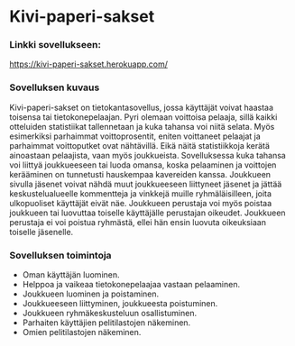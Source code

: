 # Kivi-paperi-sakset
### Linkki sovellukseen:
https://kivi-paperi-sakset.herokuapp.com/

### Sovelluksen kuvaus
Kivi-paperi-sakset on tietokantasovellus, jossa käyttäjät voivat haastaa toisensa tai tietokonepelaajan. Pyri olemaan voittoisa pelaaja, sillä kaikki otteluiden statistiikat tallennetaan ja kuka tahansa voi niitä selata. Myös esimerkiksi parhaimmat voittoprosentit, eniten voittaneet pelaajat ja parhaimmat voittoputket ovat nähtävillä. Eikä näitä statistiikkoja kerätä ainoastaan pelaajista, vaan myös joukkueista. Sovelluksessa kuka tahansa voi liittyä joukkueeseen tai luoda omansa, koska pelaaminen ja voittojen kerääminen on tunnetusti hauskempaa kavereiden kanssa. Joukkueen sivulla jäsenet voivat nähdä muut joukkueeseen liittyneet jäsenet ja jättää keskustelualueelle kommentteja ja vinkkejä muille ryhmäläisilleen, joita ulkopuoliset käyttäjät eivät näe. Joukkueen perustaja voi myös poistaa joukkueen tai luovuttaa toiselle käyttäjälle perustajan oikeudet. Joukkueen perustaja ei voi poistua ryhmästä, ellei hän ensin luovuta oikeuksiaan toiselle jäsenelle.

### Sovelluksen toimintoja
- Oman käyttäjän luominen.
- Helppoa ja vaikeaa tietokonepelaajaa vastaan pelaaminen.
- Joukkueen luominen ja poistaminen.
- Joukkueeseen liittyminen, joukkueesta poistuminen.
- Joukkueen ryhmäkeskusteluun osallistuminen.
- Parhaiten käyttäjien pelitilastojen näkeminen.
- Omien pelitilastojen näkeminen.